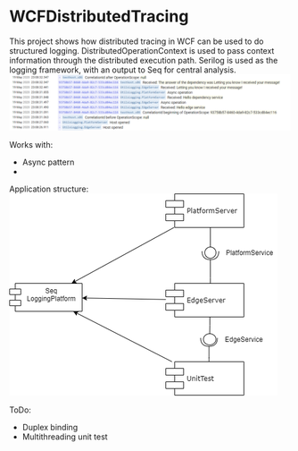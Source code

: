 # WCFDistributedTracing

This project shows how distributed tracing in WCF can be used to do structured logging.
DistributedOperationContext is used to pass context information through the distributed execution path.
Serilog is used as the logging framework, with an output to Seq for central analysis.
![Diagram](./Documentation/Seq.PNG)

Works with:
* Async pattern
* 

Application structure:
![Diagram](./Documentation/Architecture.PNG)

ToDo:
* Duplex binding
* Multithreading unit test
